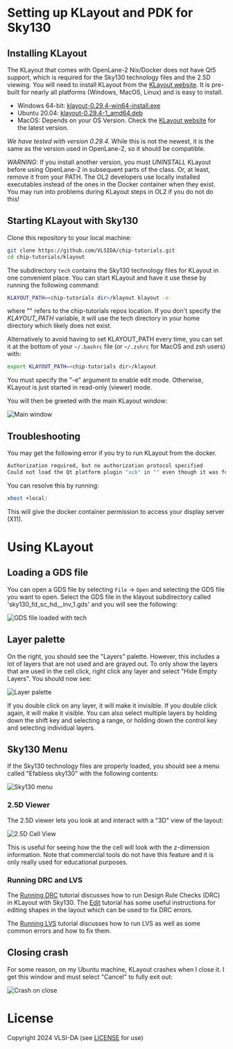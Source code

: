 # Setting up KLayout and PDK for Sky130

## Installing KLayout

The KLayout that comes with OpenLane-2 Nix/Docker does not have Qt5 support,
which is required for the Sky130 technology files and the 2.5D viewing. You
will need to install KLayout from the [KLayout
website](https://www.klayout.de/build.html). It is pre-built for nearly all
platforms (Windows, MacOS, Linux) and is easy to install. 
- Windows 64-bit: [klayout-0.29.4-win64-install.exe](https://www.klayout.org/downloads/Windows/klayout-0.29.4-win64-install.exe)
- Ubuntu 20.04: [klayout-0.29.4-1_amd64.deb](https://www.klayout.org/downloads/Ubuntu/klayout-0.29.4-1_amd64.deb)
- MacOS: Depends on your OS Version. Check the [KLayout website](https://www.klayout.de/build.html) for the latest version.

*We have tested with version 0.29.4.* While this is not the newest, it is the same
as the version used in OpenLane-2, so it should be compatible.

*WARNING*: If you install another version, you must *UNINSTALL* KLayout before using
OpenLane-2 in subsequent parts of the class. Or, at least, remove it from
your PATH. The OL2 developers use locally installed executables instead of the
ones in the Docker container when they exist. You may run into problems during
KLayout steps in OL2 if you do not do this!

## Starting KLayout with Sky130

Clone this repository to your local machine:
```bash
git clone https://github.com/VLSIDA/chip-tutorials.git
cd chip-tutorials/klayout
```
The subdirectory `tech` contains the Sky130 technology files for
KLayout in one convenient place. You can start KLayout and have it use these by
running the following command:

```bash
KLAYOUT_PATH=<chip-tutorials dir>/klayout klayout -e
```
where "<chip-tutorials dir>" refers to the chip-tutorials repos location.
If you don't specify the *KLAYOUT_PATH* variable,
it will use the tech directory in your home directory which likely does not
exist.

Alternatively to avoid having to set KLAYOUT_PATH every time, you can set it
at the bottom of  your `~/.bashrc` file (or `~/.zshrc` for MacOS and zsh users) with:
```bash
export KLAYOUT_PATH=<chip-tutorials dir>/klayout
```

You must specify the "-e" argument to enable edit mode. Otherwise, KLayout is
just started in read-only (viewer) mode.

You will then be greeted with the main KLayout window:

![Main window](klayout/klayout-main.png)

## Troubleshooting

You may get the following error if you try to run KLayout from the docker.
```bash
Authorization required, but no authorization protocol specified
Could not load the Qt platform plugin "xcb" in "" even though it was found. 
```
You can resolve this by running:
```bash
xhost +local:
```
This will give the docker container permission to access your display server (X11).

# Using KLayout

## Loading a GDS file

You can open a GDS file by selecting `File` -> `Open` and selecting the GDS file you want to open. Select
the GDS file in the klayout subdirectory called 'sky130_fd_sc_hd__inv_1.gds' and you will see the following:

![GDS file loaded with tech](klayout/klayout-load.png)

## Layer palette

On the right, you should see the "Layers" palette. However, this includes a lot of layers that
are not used and are grayed out. To only show the layers that are used in the cell click,
right click any layer and select "Hide Empty Layers". You should now see:

![Layer palette](klayout/klayout-layers.png)

If you double click on any layer, it will make it invisible. If you double click again, it will
make it visible. You can also select multiple layers by holding down the shift key and selecting
a range, or holding down the control key and selecting individual layers.

## Sky130 Menu

If the Sky130 technology files are properly loaded, you should see a menu called "Efabless sky130" with
the following contents:

![Sky130 menu](klayout/klayout-sky130-menu.png)

### 2.5D Viewer

The 2.5D viewer lets you look at and interact with a "3D" view of the layout:

![2.5D Cell View](klayout/klayout-d25.png)

This is useful for seeing how the the cell will look with the z-dimension
information. Note that commercial tools do not have this feature and it is only
really used for educational purposes.

### Running DRC and LVS

The [Running DRC](klayout-drc.md) tutorial discusses how to run Design Rule Checks (DRC) in KLayout with Sky130.
The [Edit](klayout-edit.md) tutorial has some useful instructions for editing shapes in the layout which
can be used to fix DRC errors.

The [Running LVS](klayout-lvs.md) tutorial discusses how to run LVS as well as some common errors and how to fix them.


## Closing crash

For some reason, on my Ubuntu machine, KLayout crashes when I close it. I get this window and must select "Cancel" to
fully exit out:

![Crash on close](klayout/klayout-close-crash.png)

# License

Copyright 2024 VLSI-DA (see [LICENSE](LICENSE) for use)
